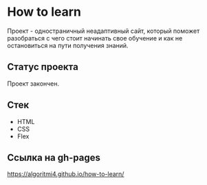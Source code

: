 # How to learn
Проект - одностраничный неадаптивный сайт, который поможет разобраться с чего стоит начинать свое обучение и как не остановиться на пути получения знаний.

## Статус проекта
Проект закончен.

## Стек
- HTML
- CSS
- Flex

## Ссылка на gh-pages
https://algoritmi4.github.io/how-to-learn/
